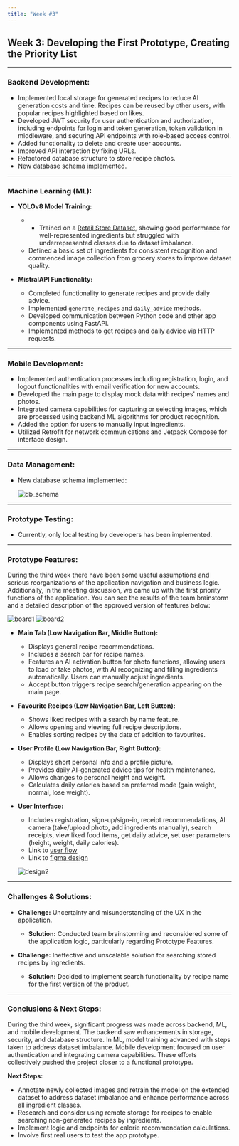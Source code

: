 ```yaml
---
title: "Week #3"
---
```


## Week 3: Developing the First Prototype, Creating the Priority List

---

### Backend Development:

- Implemented local storage for generated recipes to reduce AI generation costs and time. Recipes can be reused by other users, with popular recipes highlighted based on likes.
- Developed JWT security for user authentication and authorization, including endpoints for login and token generation, token validation in middleware, and securing API endpoints with role-based access control.
- Added functionality to delete and create user accounts.
- Improved API interaction by fixing URLs.
- Refactored database structure to store recipe photos.
- New database schema implemented.

---

### Machine Learning (ML):

- **YOLOv8 Model Training:**
  - - Trained on a [Retail Store Dataset](https://universe.roboflow.com/muhammadmoin-y1qrz/retail-store-axhqk), showing good performance for well-represented ingredients but struggled with underrepresented classes due to dataset imbalance.
  - Defined a basic set of ingredients for consistent recognition and commenced image collection from grocery stores to improve dataset quality.

- **MistralAPI Functionality:**
  - Completed functionality to generate recipes and provide daily advice.
  - Implemented `generate_recipes` and `daily_advice` methods.
  - Developed communication between Python code and other app components using FastAPI.
  - Implemented methods to get recipes and daily advice via HTTP requests.

---

### Mobile Development:

- Implemented authentication processes including registration, login, and logout functionalities with email verification for new accounts.
- Developed the main page to display mock data with recipes' names and photos.
- Integrated camera capabilities for capturing or selecting images, which are processed using backend ML algorithms for product recognition.
- Added the option for users to manually input ingredients.
- Utilized Retrofit for network communications and Jetpack Compose for interface design.

---

### Data Management:

- New database schema implemented:

  ![db_schema](/2024/cookainno/db_schema.jpg)

---

### Prototype Testing:

- Currently, only local testing by developers has been implemented.

---

### Prototype Features:

During the third week there have been some useful assumptions and serious reorganizations of the application navigation and business logic. Additionally, in the meeting discussion, we came up with the first priority functions of the application. You can see the results of the team brainstorm and a detailed description of the approved version of features below:

  ![board1](/2024/cookainno/board1.jpg)
  ![board2](/2024/cookainno/board2.jpg)

- **Main Tab (Low Navigation Bar, Middle Button):**
  - Displays general recipe recommendations.
  - Includes a search bar for recipe names.
  - Features an AI activation button for photo functions, allowing users to load or take photos, with AI recognizing and filling ingredients automatically. Users can manually adjust ingredients.
  - Accept button triggers recipe search/generation appearing on the main page.

- **Favourite Recipes (Low Navigation Bar, Left Button):**
  - Shows liked recipes with a search by name feature.
  - Allows opening and viewing full recipe descriptions.
  - Enables sorting recipes by the date of addition to favourites.

- **User Profile (Low Navigation Bar, Right Button):**
  - Displays short personal info and a profile picture.
  - Provides daily AI-generated advice tips for health maintenance.
  - Allows changes to personal height and weight.
  - Calculates daily calories based on preferred mode (gain weight, normal, lose weight).

- **User Interface:**
  - Includes registration, sign-up/sign-in, receipt recommendations, AI camera (take/upload photo, add ingredients manually), search receipts, view liked food items, get daily advice, set user parameters (height, weight, daily calories).
  - Link to [user flow](https://www.figma.com/board/1cEHXZAlCBIHG2Nmt6B9MQ/Untitled?node-id=1-899&t=SJurddamCnsLBnRv-1)
  - Link to [figma design](https://www.figma.com/design/vpqc9bsK1bBngEr7yXHRUP/Untitled?node-id=179-301&t=xYZ4KH6osEuln5xc-0)

  ![design2](/2024/cookainno/design2.jpg)

---

### Challenges & Solutions:

- **Challenge:** Uncertainty and misunderstanding of the UX in the application.
  - **Solution:** Conducted team brainstorming and reconsidered some of the application logic, particularly regarding Prototype Features.

- **Challenge:** Ineffective and unscalable solution for searching stored recipes by ingredients.
  - **Solution:** Decided to implement search functionality by recipe name for the first version of the product.

---

### Conclusions & Next Steps:

During the third week, significant progress was made across backend, ML, and mobile development. The backend saw enhancements in storage, security, and database structure. In ML, model training advanced with steps taken to address dataset imbalance. Mobile development focused on user authentication and integrating camera capabilities. These efforts collectively pushed the project closer to a functional prototype.

**Next Steps:**

- Annotate newly collected images and retrain the model on the extended dataset to address dataset imbalance and enhance performance across all ingredient classes.
- Research and consider using remote storage for recipes to enable searching non-generated recipes by ingredients.
- Implement logic and endpoints for calorie recommendation calculations.
- Involve first real users to test the app prototype.
